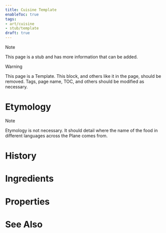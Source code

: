 ```yaml
---
title: Cuisine Template
enableToc: true
tags:
- art/cuisine
- stub/template
draft: true
---
```


> [!note]
> This page is a stub and has more information that can be added.

> [!warning]
> This page is a Template. This block, and others like it in the page, should be removed. Tags, page name, TOC, and others should be modified as necessary.

# Etymology

>[!note]
> Etymology is not necessary. It should detail where the name of the food in different languages across the Plane comes from.
# History

# Ingredients

# Properties

# See Also